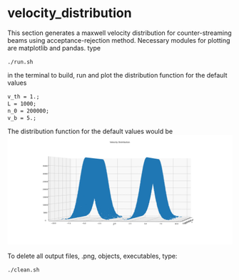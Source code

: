 # velocity_distribution
This section generates a maxwell velocity distribution for counter-streaming beams using acceptance-rejection method. 
Necessary modules for plotting are matplotlib and pandas.
type
```
./run.sh
```
in the terminal to build, run and plot the distribution function for the default values
```
v_th = 1.;
L = 1000;
n_0 = 200000;
v_b = 5.;
```
The distribution function for the default values would be
![Maxwellian for two counter-streaming beams](/images/fvx.png)

To delete all output files, .png, objects, executables, type:
```
./clean.sh
```
